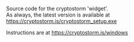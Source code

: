 Source code for the cryptostorm 'widget'.  
As always, the latest version is available at https://cryptostorm.is/cryptostorm_setup.exe

Instructions are at https://cryptostorm.is/windows

